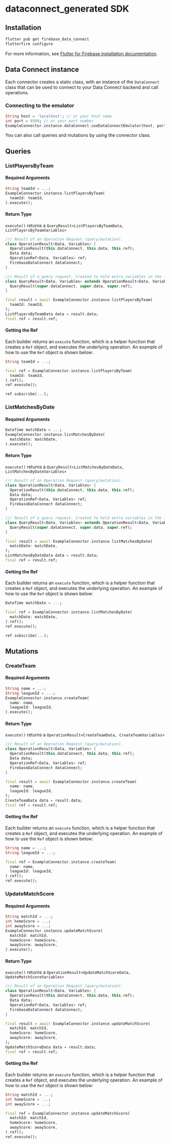 # dataconnect_generated SDK

## Installation
```sh
flutter pub get firebase_data_connect
flutterfire configure
```
For more information, see [Flutter for Firebase installation documentation](https://firebase.google.com/docs/data-connect/flutter-sdk#use-core).

## Data Connect instance
Each connector creates a static class, with an instance of the `DataConnect` class that can be used to connect to your Data Connect backend and call operations.

### Connecting to the emulator

```dart
String host = 'localhost'; // or your host name
int port = 9399; // or your port number
ExampleConnector.instance.dataConnect.useDataConnectEmulator(host, port);
```

You can also call queries and mutations by using the connector class.
## Queries

### ListPlayersByTeam
#### Required Arguments
```dart
String teamId = ...;
ExampleConnector.instance.listPlayersByTeam(
  teamId: teamId,
).execute();
```



#### Return Type
`execute()` returns a `QueryResult<ListPlayersByTeamData, ListPlayersByTeamVariables>`
```dart
/// Result of an Operation Request (query/mutation).
class OperationResult<Data, Variables> {
  OperationResult(this.dataConnect, this.data, this.ref);
  Data data;
  OperationRef<Data, Variables> ref;
  FirebaseDataConnect dataConnect;
}

/// Result of a query request. Created to hold extra variables in the future.
class QueryResult<Data, Variables> extends OperationResult<Data, Variables> {
  QueryResult(super.dataConnect, super.data, super.ref);
}

final result = await ExampleConnector.instance.listPlayersByTeam(
  teamId: teamId,
);
ListPlayersByTeamData data = result.data;
final ref = result.ref;
```

#### Getting the Ref
Each builder returns an `execute` function, which is a helper function that creates a `Ref` object, and executes the underlying operation.
An example of how to use the `Ref` object is shown below:
```dart
String teamId = ...;

final ref = ExampleConnector.instance.listPlayersByTeam(
  teamId: teamId,
).ref();
ref.execute();

ref.subscribe(...);
```


### ListMatchesByDate
#### Required Arguments
```dart
DateTime matchDate = ...;
ExampleConnector.instance.listMatchesByDate(
  matchDate: matchDate,
).execute();
```



#### Return Type
`execute()` returns a `QueryResult<ListMatchesByDateData, ListMatchesByDateVariables>`
```dart
/// Result of an Operation Request (query/mutation).
class OperationResult<Data, Variables> {
  OperationResult(this.dataConnect, this.data, this.ref);
  Data data;
  OperationRef<Data, Variables> ref;
  FirebaseDataConnect dataConnect;
}

/// Result of a query request. Created to hold extra variables in the future.
class QueryResult<Data, Variables> extends OperationResult<Data, Variables> {
  QueryResult(super.dataConnect, super.data, super.ref);
}

final result = await ExampleConnector.instance.listMatchesByDate(
  matchDate: matchDate,
);
ListMatchesByDateData data = result.data;
final ref = result.ref;
```

#### Getting the Ref
Each builder returns an `execute` function, which is a helper function that creates a `Ref` object, and executes the underlying operation.
An example of how to use the `Ref` object is shown below:
```dart
DateTime matchDate = ...;

final ref = ExampleConnector.instance.listMatchesByDate(
  matchDate: matchDate,
).ref();
ref.execute();

ref.subscribe(...);
```

## Mutations

### CreateTeam
#### Required Arguments
```dart
String name = ...;
String leagueId = ...;
ExampleConnector.instance.createTeam(
  name: name,
  leagueId: leagueId,
).execute();
```



#### Return Type
`execute()` returns a `OperationResult<CreateTeamData, CreateTeamVariables>`
```dart
/// Result of an Operation Request (query/mutation).
class OperationResult<Data, Variables> {
  OperationResult(this.dataConnect, this.data, this.ref);
  Data data;
  OperationRef<Data, Variables> ref;
  FirebaseDataConnect dataConnect;
}

final result = await ExampleConnector.instance.createTeam(
  name: name,
  leagueId: leagueId,
);
CreateTeamData data = result.data;
final ref = result.ref;
```

#### Getting the Ref
Each builder returns an `execute` function, which is a helper function that creates a `Ref` object, and executes the underlying operation.
An example of how to use the `Ref` object is shown below:
```dart
String name = ...;
String leagueId = ...;

final ref = ExampleConnector.instance.createTeam(
  name: name,
  leagueId: leagueId,
).ref();
ref.execute();
```


### UpdateMatchScore
#### Required Arguments
```dart
String matchId = ...;
int homeScore = ...;
int awayScore = ...;
ExampleConnector.instance.updateMatchScore(
  matchId: matchId,
  homeScore: homeScore,
  awayScore: awayScore,
).execute();
```



#### Return Type
`execute()` returns a `OperationResult<UpdateMatchScoreData, UpdateMatchScoreVariables>`
```dart
/// Result of an Operation Request (query/mutation).
class OperationResult<Data, Variables> {
  OperationResult(this.dataConnect, this.data, this.ref);
  Data data;
  OperationRef<Data, Variables> ref;
  FirebaseDataConnect dataConnect;
}

final result = await ExampleConnector.instance.updateMatchScore(
  matchId: matchId,
  homeScore: homeScore,
  awayScore: awayScore,
);
UpdateMatchScoreData data = result.data;
final ref = result.ref;
```

#### Getting the Ref
Each builder returns an `execute` function, which is a helper function that creates a `Ref` object, and executes the underlying operation.
An example of how to use the `Ref` object is shown below:
```dart
String matchId = ...;
int homeScore = ...;
int awayScore = ...;

final ref = ExampleConnector.instance.updateMatchScore(
  matchId: matchId,
  homeScore: homeScore,
  awayScore: awayScore,
).ref();
ref.execute();
```


